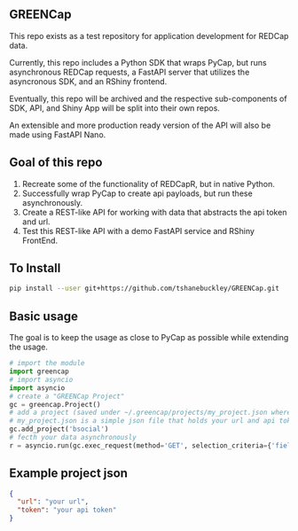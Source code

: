 ## GREENCap

This repo exists as a test repository for application development for REDCap data.

Currently, this repo includes a Python SDK that wraps PyCap, but runs asynchronous REDCap requests, a FastAPI server that utilizes the asyncronous SDK, and an RShiny frontend.

Eventually, this repo will be archived and the respective sub-components of SDK, API, and Shiny App will be split into their own repos. 

An extensible and more production ready version of the API will also be made using FastAPI Nano.

## Goal of this repo

1. Recreate some of the functionality of REDCapR, but in native Python.
2. Successfully wrap PyCap to create api payloads, but run these asynchronously.
3. Create a REST-like API for working with data that abstracts the api token and url.
4. Test this REST-like API with a demo FastAPI service and RShiny FrontEnd.

## To Install

```bash
pip install --user git+https://github.com/tshanebuckley/GREENCap.git
```

## Basic usage

The goal is to keep the usage as close to PyCap as possible while extending the usage.

```python
# import the module
import greencap
# import asyncio
import asyncio
# create a "GREENCap Project"
gc = greencap.Project()
# add a project (saved under ~/.greencap/projects/my_project.json where "my_project" is the name of your REDCap Project)
# my_project.json is a simple json file that holds your url and api token
gc.add_project('bsocial')
# fecth your data asynchronously
r = asyncio.run(gc.exec_request(method='GET', selection_criteria={'fields': {'field_name'}}, rc_name='my_project', func_name='export_records'))
```

## Example project json

```json
{
  "url": "your url",
  "token": "your api token"
}
```
